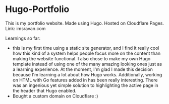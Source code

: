 # Hugo-Portfolio
This is my portfolio website. Made using Hugo. Hosted on Cloudflare Pages.
Link: imsravan.com

Learnings so far:
- this is my first time using a static site generator, and I find it really cool how this kind of a system helps people focus more on the content than making the website functional. I also chose to make my own Hugo template instead of using one of the many amazing looking ones just as a learning experience. At the moment, I'm glad I made this decision because I'm learning a lot about how Hugo works. Additionally, working on HTML with Go features added in has been really interesting. There was an ingenious yet simple solution to highlighting the active page in the header that Hugo enabled.
- Bought a custom domain on Cloudflare :)
